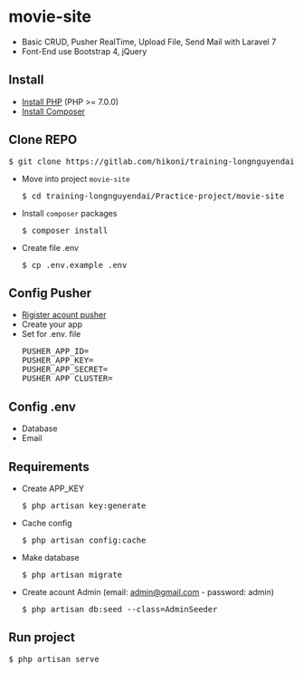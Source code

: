 # movie-site

-   Basic CRUD, Pusher RealTime, Upload File, Send Mail with Laravel 7
-   Font-End use Bootstrap 4, jQuery

## Install

-   [Install PHP](https://www.php.net/downloads.php) (PHP >= 7.0.0)
-   [Install Composer](https://getcomposer.org/download/)

## Clone REPO

<pre>$ git clone https://gitlab.com/hikoni/training-longnguyendai.git </pre>

-   Move into project `movie-site`
    <pre>$ cd training-longnguyendai/Practice-project/movie-site </pre>
-   Install `composer` packages
    <pre>$ composer install </pre>
-   Create file .env
    <pre>$ cp .env.example .env </pre>

## Config Pusher

-   [Rigister acount pusher](https://dashboard.pusher.com/)
-   Create your app
-   Set for .env. file
    <pre>PUSHER_APP_ID=
    PUSHER_APP_KEY=
    PUSHER_APP_SECRET=
    PUSHER_APP_CLUSTER=</pre>

## Config .env

-   Database
-   Email

## Requirements

-   Create APP_KEY
    <pre>$ php artisan key:generate </pre>
-   Cache config
    <pre>$ php artisan config:cache </pre>
-   Make database
    <pre>$ php artisan migrate </pre>
-   Create acount Admin (email: admin@gmail.com - password: admin)
    <pre>$ php artisan db:seed --class=AdminSeeder </pre>

## Run project

<pre>$ php artisan serve </pre>
